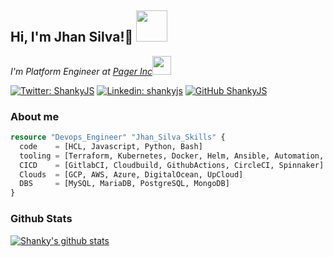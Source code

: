 <h2> Hi, I'm Jhan Silva!👋 <img src="https://media3.giphy.com/media/l1J9tb9W5YNEOPdgA/giphy.gif" width="50"></h2>


<p><em>I'm Platform Engineer at <a href="http://pager.com">Pager Inc</a><img src="https://media.giphy.com/media/WUlplcMpOCEmTGBtBW/giphy.gif" width="30"></br>
</em></p>

[![Twitter: ShankyJS](https://img.shields.io/twitter/follow/ShankyJS?style=social)](https://twitter.com/ShankyJS)
[![Linkedin: shankyjs](https://img.shields.io/badge/-shankyjs-blue?style=flat-square&logo=Linkedin&logoColor=white&link=https://www.linkedin.com/in/shankyjs/)](https://www.linkedin.com/in/shankyjs/)
[![GitHub ShankyJS](https://img.shields.io/github/followers/ShankyJS?label=follow&style=social)](https://github.com/ShankyJS)

### About me

```terraform
resource "Devops_Engineer" "Jhan_Silva_Skills" {
  code    = [HCL, Javascript, Python, Bash]
  tooling = [Terraform, Kubernetes, Docker, Helm, Ansible, Automation, Git]
  CICD    = [GitlabCI, Cloudbuild, GithubActions, CircleCI, Spinnaker]
  Clouds  = [GCP, AWS, Azure, DigitalOcean, UpCloud]
  DBS     = [MySQL, MariaDB, PostgreSQL, MongoDB]
}
```

### Github Stats

[![Shanky's github stats](https://github-readme-stats.vercel.app/api?username=ShankyJS)](https://github.com/anuraghazra/github-readme-stats)
